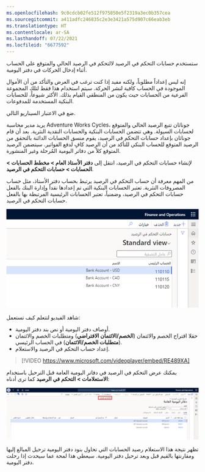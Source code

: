 ```yaml
---
ms.openlocfilehash: 9c0cdcb02fe512f975850e5f2319a3ec0b357cea
ms.sourcegitcommit: a411adfc246835c2e3e3421a575d907c66eab3eb
ms.translationtype: HT
ms.contentlocale: ar-SA
ms.lasthandoff: 07/22/2021
ms.locfileid: "6677592"
---
```

ستستخدم حسابات التحكم في الرصيد لالتحكم في الرصيد الحالي والمتوقع على الحساب أثناء إدخال الحركات في دفتر اليومية. 
 
إنه ليس إعداداً مطلوباً، ولكنه مفيد إذا كنت ترغب في العرض والتأكد من أن الأموال الموجودة في الحساب كافية لنشر الحركة. سيتم استخدام هذا فقط لتلك المجموعة الفرعية من الحسابات حيث يكون من المنطقي القيام بذلك.  الأكثر شيوعاً، للحسابات البنكية المستخدمة للمدفوعات.
  
ضع في الاعتبار السيناريو التالي.

يريد مدير محاسبة Adventure Works Cycles، جوناثان تتبع الرصيد الحالي والمتوقع لحسابات السيولة.  وهي تتضمن الحسابات البنكية والحسابات النقدية النثرية.  بعد أن قام جوناثان بإعداد حسابات التحكم في الرصيد، يقوم منسق الحسابات الدائنة بالتحقق من الرصيد المتوقع للحساب البنكي للتأكد من أن الرصيد كافٍ لدفع الفواتير. سيتضمن الرصيد المتوقع كلاً من دفاتر اليومية المُرحلة وغير المنشورة.  

لإنشاء حسابات التحكم في الرصيد، انتقل إلى **دفتر الأستاذ العام > مخطط الحسابات > الحسابات > حسابات التحكم في الرصيد**.

من المهم معرفة أن حساب التحكم في الرصيد يرتبط بحساب دفتر الأستاذ، مثل حساب المصروفات النثرية. تعتبر الحسابات البنكية التي تم إعدادها نقداً وإدارة البنك بالفعل حسابات التحكم في الرصيد، وضمنياً، تعتبر الحسابات الرئيسية المرتبطة بها بالفعل حسابات التحكم في الرصيد.
 
![لقطة شاشة لصفحة حسابات التحكم في الرصيد.](../media/balance-control.png)

شاهد الفيديو لتتعلم كيف تستعمل:

- أوصاف دفتر اليومية أو نص بند دفتر اليومية.
- حقلا اقتراح الخصم والائتمان (**الخصم/الائتمان الافتراضي**) ومتطلبات الخصم والائتمان (**متطلبات الخصم/الائتمان**) في الحساب الرئيسي. 
- إعداد حساب التحكم في الرصيد والاستعلام.

> [!VIDEO https://www.microsoft.com/videoplayer/embed/RE489XA]


يمكنك عرض التحكم في الرصيد في دفاتر اليومية العامة قبل الترحيل باستخدام **الاستعلامات > التحكم في الرصيد** كما ترى أدناه:
 
[ ![لقطة شاشة لمثال على التحكم في الرصيد في دفتر يومية.](../media/journal-1.png) ](../media/journal-1.png#lightbox)

تظهر نتيجة هذا الاستعلام رصيد الحسابات التي تحاول بنود دفتر اليومية ترحيل المبالغ إليها ومقارنتها بالقيم قبل وبعد ترحيل دفتر اليومية. سيعطي هذا لمحة عما سيحدث إذا رحلت دفتر اليومية. 


